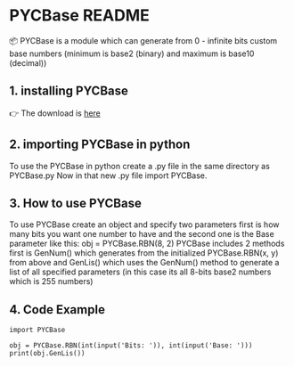 # PYCBase README

📦 PYCBase is a module which can generate from 0 - infinite bits custom base numbers (minimum is base2 (binary) and maximum is base10 (decimal))

## 1. installing PYCBase
👉 The download is [here](https://efendo.github.io/PYCBase/PYCBase.py)
## 2. importing PYCBase in python
To use the PYCBase in python create a .py file in the same directory as PYCBase.py
Now in that new .py file import PYCBase.

## 3. How to use PYCBase
To use PYCBase create an object and specify two parameters first is how many bits you want one number to have and the second one is the Base parameter like this: obj = PYCBase.RBN(8, 2)
PYCBase includes 2 methods first is GenNum() which generates from the initialized PYCBase.RBN(x, y) from above and GenLis() which uses the GenNum() method to generate a list of all specified parameters (in this case its all 8-bits base2 numbers which is 255 numbers)

## 4. Code Example
```
import PYCBase 

obj = PYCBase.RBN(int(input('Bits: ')), int(input('Base: ')))
print(obj.GenLis())
```
